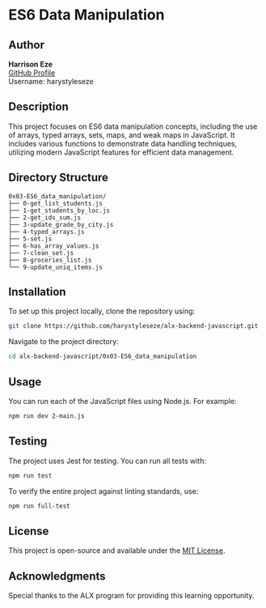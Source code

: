 # ES6 Data Manipulation

## Author
**Harrison Eze**  
[GitHub Profile](https://github.com/harystyleseze)  
Username: harystyleseze

## Description
This project focuses on ES6 data manipulation concepts, including the use of arrays, typed arrays, sets, maps, and weak maps in JavaScript. It includes various functions to demonstrate data handling techniques, utilizing modern JavaScript features for efficient data management.

## Directory Structure
```
0x03-ES6_data_manipulation/
├── 0-get_list_students.js
├── 1-get_students_by_loc.js
├── 2-get_ids_sum.js
├── 3-update_grade_by_city.js
├── 4-typed_arrays.js
├── 5-set.js
├── 6-has_array_values.js
├── 7-clean_set.js
├── 8-groceries_list.js
└── 9-update_uniq_items.js
```

## Installation
To set up this project locally, clone the repository using:

```bash
git clone https://github.com/harystyleseze/alx-backend-javascript.git
```

Navigate to the project directory:

```bash
cd alx-backend-javascript/0x03-ES6_data_manipulation
```

## Usage
You can run each of the JavaScript files using Node.js. For example:

```bash
npm run dev 2-main.js
```

## Testing
The project uses Jest for testing. You can run all tests with:

```bash
npm run test
```

To verify the entire project against linting standards, use:

```bash
npm run full-test
```

## License
This project is open-source and available under the [MIT License](LICENSE).

## Acknowledgments
Special thanks to the ALX program for providing this learning opportunity.
